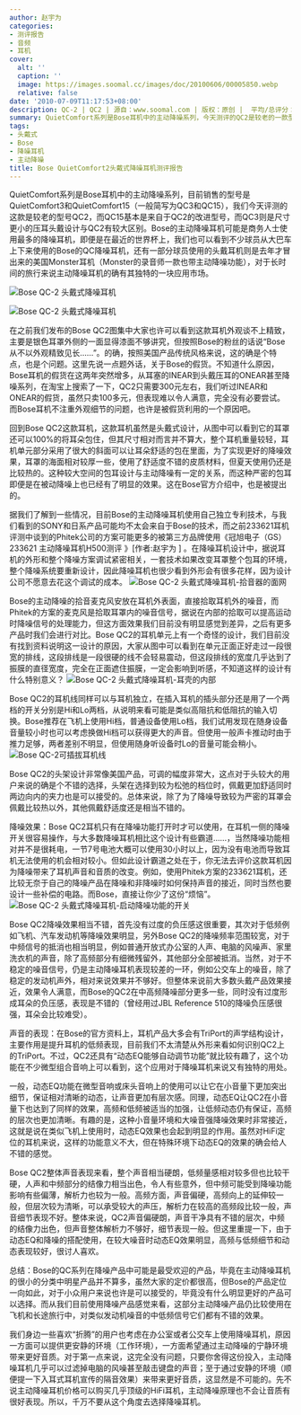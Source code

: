 ```yaml
---
author: 赵宇为
categories:
- 测评报告
- 音频
- 耳机
cover:
  alt: ''
  caption: ''
  image: https://images.soomal.cc/images/doc/20100606/00005850.webp
  relative: false
date: '2010-07-09T11:17:53+08:00'
description: QC-2 | QC2 | 源自：www.soomal.com | 版权：原创 |  平均/总评分：09.11/255
summary: QuietComfort系列是Bose耳机中的主动降噪系列，今天测评的QC2是较老的一款型号，但也是在主动降噪耳机中最为出名的一款。Bose主动降噪耳机主要定位于商务人士长途旅行尤其是飞机上的使用，主动降噪耳机对这部分中低频噪音也有很好的抵消效果。Bose的主动降噪技术来自于自家的专利技术，所以与常见的其他品牌降噪耳机大多会有所不同，另外，Bose将动态EQ技术应用在QC降噪耳机中，这会带来怎么样的声音改善呢？
tags:
- 头戴式
- Bose
- 降噪耳机
- 主动降噪
title: Bose QuietComfort2头戴式降噪耳机测评报告
---
```


QuietComfort系列是Bose耳机中的主动降噪系列，目前销售的型号是QuietComfort3和QuietComfort15（一般简写为QC3和QC15），我们今天评测的这款是较老的型号QC2，而QC15基本是来自于QC2的改进型号，而QC3则是尺寸更小的压耳头戴设计与QC2有较大区别。Bose的主动降噪耳机可能是商务人士使用最多的降噪耳机，即便是在最近的世界杯上，我们也可以看到不少球员从大巴车上下来使用的Bose的QC降噪耳机，还有一部分球员使用的头戴耳机则是去年才冒出来的美国Monster耳机（Monster的录音师一款也带主动降噪功能），对于长时间的旅行来说主动降噪耳机的确有其独特的一块应用市场。

![Bose QC-2 头戴式降噪耳机](https://images.soomal.cc/images/doc/20100606/00005850.webp)




![Bose QC-2 头戴式降噪耳机](https://images.soomal.cc/images/doc/20100606/00005853.webp)




在之前我们发布的Bose QC2图集中大家也许可以看到这款耳机外观谈不上精致，主要是银色耳罩外侧的一面显得漆面不够讲究，但按照Bose的粉丝的话说“Bose从不以外观精致见长……”。的确，按照美国产品传统风格来说，这的确是个特点，也是个问题。这里先说一点题外话，关于Bose的假货。不知道什么原因，Bose耳机的假货在这两年突然增多，从耳塞的INEAR到头戴压耳的ONEAR甚至降噪系列，在淘宝上搜索了一下，QC2只需要300元左右，我们听过INEAR和ONEAR的假货，虽然只卖100多元，但表现难以令人满意，完全没有必要尝试。而Bose耳机不注重外观细节的问题，也许是被假货利用的一个原因吧。

回到Bose QC2这款耳机，这款耳机虽然是头戴式设计，从图中可以看到它的耳罩还可以100%的将耳朵包住，但其尺寸相对而言并不算大，整个耳机重量较轻，耳机单元部分采用了很大的斜面可以让耳朵舒适的包在里面，为了实现更好的降噪效果，耳罩的海面相对较厚一些，使用了舒适度不错的皮质材料，但夏天使用仍还是比较热的。这种较大空间的包耳设计与主动降噪有一定的关系，而这种严密的包耳即便是在被动降噪上也已经有了明显的效果。这在Bose官方介绍中，也是被提出的。

据我们了解到一些情况，目前Bose的主动降噪耳机使用自己独立专利技术，与我们看到的SONY和日系产品可能均不太会来自于Bose的技术，而之前233621耳机评测中谈到的Phitek公司的方案可能更多的被第三方品牌使用《冠旭电子（GS）233621 主动降噪耳机H500测评 》[作者:赵宇为 ]
。在降噪耳机设计中，据说耳机的外形和整个降噪方案调试紧密相关，一套技术如果改变耳罩整个包耳的环境，整个降噪系统要重新设计，因此降噪耳机也很少看到外形会有很多花样，因为设计公司不愿意去花这个调试的成本。
![Bose QC-2 头戴式降噪耳机-拾音器的面网](https://images.soomal.cc/images/doc/20100606/00005857.webp)




Bose的主动降噪的拾音麦克风安放在耳机外表面，直接拾取耳机外的噪音，而Phitek的方案的麦克风是拾取耳罩内的噪音信号，据说在内部的拾取可以提高运动时降噪信号的处理能力，但这方面效果我们目前没有明显感觉到差异，之后有更多产品时我们会进行对比。Bose QC2的耳机单元上有一个奇怪的设计，我们目前没有找到资料说明这一设计的原因，大家从图中可以看到在单元正面正好走过一段很宽的排线，这段排线是一段很硬的线不会轻易震动，但这段排线的宽度几乎达到了振膜的直径宽度，完全在正面遮住振膜，一定会影响到听感，不知道这样的设计有什么特别意义？
![Bose QC-2 头戴式降噪耳机-耳壳的内部](https://images.soomal.cc/images/doc/20100606/00005860.webp)




Bose QC2的耳机线同样可以与耳机独立，在插入耳机的插头部分还是用了一个两档的开关分别是Hi和Lo两档，从说明来看可能是类似高阻抗和低阻抗的输入切换。Bose推荐在飞机上使用Hi档，普通设备使用Lo档，我们试用发现在随身设备音量较小时也可以考虑换做Hi档可以获得更大的声音。但使用一般声卡推动时由于推力足够，两者差别不明显，但使用随身听设备时Lo的音量可能会稍小。
![Bose QC-2可插拔耳机线](https://images.soomal.cc/images/doc/20100709/00006302.webp)




Bose QC2的头架设计非常像美国产品，可调的幅度非常大，这点对于头较大的用户来说的确是个不错的选择，头架在选择到较为松弛的档位时，佩戴更加舒适同时两边向内的夹力也是可以接受的。总体来说，除了为了降噪导致较为严密的耳罩会佩戴比较热以外，其他佩戴舒适度还是相当不错的。

降噪效果：Bose QC2耳机只有在降噪功能打开时才可以使用，在耳机一侧的降噪开关很容易操作，与大多数降噪耳机相比这个设计有些霸道……，当然降噪功能相对并不是很耗电，一节7号电池大概可以使用30小时以上，因为没有电池而导致耳机无法使用的机会相对较小。但如此设计霸道之处在于，你无法去评价这款耳机因为降噪带来了耳机声音和音质的改变。例如，使用Phitek方案的233621耳机，还比较无奈于自己的降噪产品在降噪和非降噪时如何保持声音的接近，同时当然也要设计一些补偿的电路。而Bose，直接让你少了这份“烦恼”。
![Bose QC-2 头戴式降噪耳机-启动降噪功能的开关](https://images.soomal.cc/images/doc/20100606/00005856.webp)




Bose QC2降噪效果相当不错，首先没有过度的负压感这很重要，其次对于低频例如飞机、汽车发动机等降噪效果明显，另外Bose QC2的降噪频率范围较宽，对于中频信号的抵消也相当明显，例如普通开放式办公室的人声、电脑的风噪声、家里洗衣机的声音，除了高频部分有细微残留外，其他部分全部被抵消。当然，对于不稳定的噪音信号，仍是主动降噪耳机表现较差的一环，例如公交车上的噪音，除了稳定的发动机声外，相对来说效果并不够好。但整体来说前大多数头戴产品效果接近，效果令人满意，而Bose的QC2在中高频降噪部分更多一些，同时没有过度形成耳朵的负压感，表现是不错的（曾经用过JBL Reference 510的降噪负压感很强，耳朵会比较难受）。

声音的表现：在Bose的官方资料上，耳机产品大多会有TriPort的声学结构设计，主要作用是提升耳机的低频表现，目前我们不太清楚从外形来看如何识别QC2上的TriPort。不过，QC2还具有“动态EQ能够自动调节功能”就比较有趣了，这个功能在不少微型组合音响上可以看到，这个应用对于降噪耳机来说又有独特的用处。

一般，动态EQ功能在微型音响或床头音响上的使用可以让它在小音量下更加突出细节，保证相对清晰的动态，让声音更加有层次感。同理，动态EQ让QC2在小音量下也达到了同样的效果，高频和低频被适当的加强，让低频动态仍有保证，高频的层次也更加清晰。有趣的是，这种小音量环境和大噪音强降噪效果时非常接近，这就是说在类似飞机上使用时，动态EQ效果也会起到明显的作用。虽然对HiFi定位的耳机来说，这样的功能意义不大，但在特殊环境下动态EQ的效果的确会给人不错的感觉。

Bose QC2整体声音表现来看，整个声音相当硬朗，低频量感相对较多但也比较干硬，人声和中频部分的结像力相当出色，令人有些意外，但中频可能受到降噪功能影响有些偏薄，解析力也较为一般。高频方面，声音偏硬，高频向上的延伸较一般，但层次较为清晰，可以承受较大的声压，解析力在较高的高频段比较一般，声音细节表现不好。整体来说，QC2声音偏硬朗，声音干净具有不错的层次，中频的结像力出色，但声音整体解析力不够好，细节表现一般。但这里重提一下，由于动态EQ和降噪的搭配使用，在较大噪音时动态EQ效果明显，高频与低频细节和动态表现较好，很讨人喜欢。

总结：Bose的QC系列在降噪产品中可能是最受欢迎的产品，毕竟在主动降噪耳机的很小的分类中明星产品并不算多，虽然大家的定价都很高，但Bose的产品定位一向如此，对于小众用户来说也许是可以接受的，毕竟没有什么明显更好的产品可以选择。而从我们目前使用降噪产品感觉来看，这部分主动降噪产品仍比较使用在飞机和长途旅行中，对类似发动机噪音的中低频信号它们都有不错的效果。

我们身边一些喜欢“折腾”的用户也考虑在办公室或者公交车上使用降噪耳机，原因一方面可以提供更安静的环境（工作环境），一方面希望通过主动降噪的宁静环境带来更好音质。对于第一点来说，这完全没有问题，只要你舍得这份投入，主动降噪耳机几乎可以过滤掉电脑的风噪甚至敲击键盘的声音；至于通过安静的环境（顺便提一下入耳式耳机宣传的隔音效果）来带来更好音质，这显然是不可能的。先不说主动降噪耳机价格可以购买几乎顶级的HiFi耳机，主动降噪原理也不会让音质有很好表现。所以，千万不要从这个角度去选择降噪耳机。